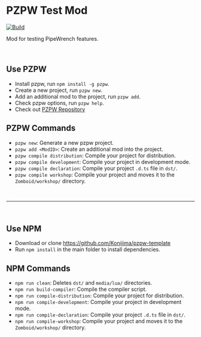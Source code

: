 # PZPW Test Mod

[![Build](https://github.com/PZPW-Mods/Test/actions/workflows/Build.yml/badge.svg)](https://github.com/PZPW-Mods/Test/actions/workflows/Build.yml)

Mod for testing PipeWrench features.

<br>

## Use PZPW
- Install pzpw, run `npm install -g pzpw`.
- Create a new project, run `pzpw new`.
- Add an additional mod to the project, run `pzpw add`.
- Check pzpw options, run `pzpw help`.
- Check out [PZPW Repository](https://github.com/Konijima/pzpw)

## PZPW Commands
- `pzpw new`: Generate a new pzpw project.
- `pzpw add <ModID>`: Create an additional mod into the project.
- `pzpw compile distribution`: Compile your project for distribution.
- `pzpw compile development`: Compile your project in development mode.
- `pzpw compile declaration`: Compile your project `.d.ts` file in `dst/`.
- `pzpw compile workshop`: Compile your project and moves it to the `Zomboid/workshop/` directory.

<br>

----

<br>

## Use NPM
- Download or clone https://github.com/Konijima/pzpw-template
- Run `npm install` in the main folder to install dependencies.

## NPM Commands
- `npm run clean`: Deletes `dst/` and `media/lua/` directories.
- `npm run build-compiler`: Compile the compiler script.
- `npm run compile-distribution`: Compile your project for distribution.
- `npm run compile-development`: Compile your project in development mode.
- `npm run compile-declaration`: Compile your project `.d.ts` file in `dst/`.
- `npm run compile-workshop`: Compile your project and moves it to the `Zomboid/workshop/` directory.
